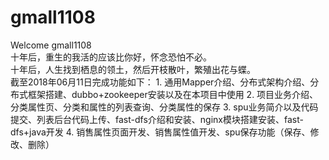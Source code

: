 # gmall1108
Welcome gmall1108  <br />
十年后，重生的我活的应该比你好，怀念恐怕不必。<br />
十年后，人生找到栖息的领土，然后开枝散叶，繁殖出花与蝶。<br />
截至2018年06月11日完成功能如下：
    1. 通用Mapper介绍、分布式架构介绍、分布式框架搭建、dubbo+zookeeper安装以及在本项目中使用
    2. 项目业务介绍、分类属性页、分类和属性的列表查询、分类属性的保存
    3. spu业务简介以及代码提交、列表后台代码上传、fast-dfs介绍和安装、nginx模块搭建安装、fast-dfs+java开发
    4. 销售属性页面开发、销售属性值开发、spu保存功能（保存、修改、删除）
    